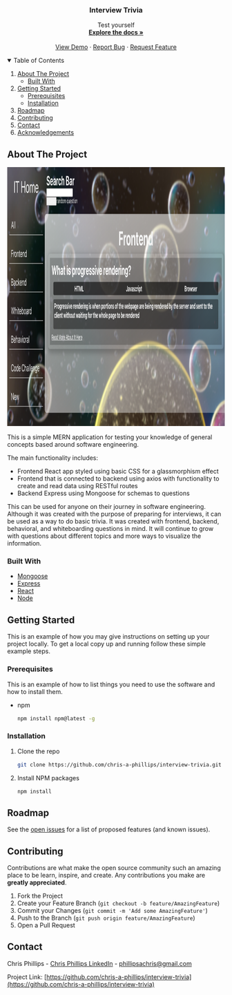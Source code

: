 <!-- PROJECT LOGO -->
<br />
<p align="center">
  <a href="https://github.com/othneildrew/Best-README-Template">
    <!-- <img src="images/logo.png" alt="Logo" width="80" height="80"> -->
  </a>

  <h3 align="center">Interview Trivia</h3>

  <p align="center">
    Test yourself
    <br />
    <a href="https://github.com/chris-a-phillips/interview-trivia/blob/main/README.md"><strong>Explore the docs »</strong></a>
    <br />
    <br />
    <a href="https://github.com/chris-a-phillips/interview-trivia">View Demo</a>
    ·
    <a href="https://github.com/chris-a-phillips/interview-trivia/issues">Report Bug</a>
    ·
    <a href="https://github.com/chris-a-phillips/interview-trivia/issues">Request Feature</a>
  </p>
</p>



<!-- TABLE OF CONTENTS -->
<details open="open">
  <summary>Table of Contents</summary>
  <ol>
    <li>
      <a href="#about-the-project">About The Project</a>
      <ul>
        <li><a href="#built-with">Built With</a></li>
      </ul>
    </li>
    <li>
      <a href="#getting-started">Getting Started</a>
      <ul>
        <li><a href="#prerequisites">Prerequisites</a></li>
        <li><a href="#installation">Installation</a></li>
      </ul>
    </li>
    <li><a href="#roadmap">Roadmap</a></li>
    <li><a href="#contributing">Contributing</a></li>
    <li><a href="#contact">Contact</a></li>
    <li><a href="#acknowledgements">Acknowledgements</a></li>
  </ol>
</details>



<!-- ABOUT THE PROJECT -->
## About The Project

<!--[Product Name Screen Shot][product-screenshot]](https://example.com) -->

<img src="./frontend/src/media/screenshots/show-page.png" alt="Test Screenshot" width="800" height="600">
    <br/>

This is a simple MERN application for testing your knowledge of general concepts based around software engineering.

The main functionality includes:
* Frontend React app styled using basic CSS for a glassmorphism effect
* Frontend that is connected to backend using axios with functionality to create and read data using RESTful routes
* Backend Express using Mongoose for schemas to questions

This can be used for anyone on their journey in software engineering. Although it was created with the purpose of preparing for interviews, it can be used as a way to do basic trivia. It was created with frontend, backend, behavioral, and whiteboarding questions in mind. It will continue to grow with questions about different topics and more ways to visualize the information.


### Built With

* [Mongoose](https://mongoosejs.com/)
* [Express](https://expressjs.com/)
* [React](https://reactjs.org/)
* [Node](https://nodejs.org/en/)


<!-- GETTING STARTED -->
## Getting Started

This is an example of how you may give instructions on setting up your project locally.
To get a local copy up and running follow these simple example steps.

### Prerequisites

This is an example of how to list things you need to use the software and how to install them.
* npm
  ```sh
  npm install npm@latest -g
  ```

### Installation

1. Clone the repo
   ```sh
   git clone https://github.com/chris-a-phillips/interview-trivia.git
   ```
2. Install NPM packages
   ```sh
   npm install
   ```


<!-- ROADMAP -->
## Roadmap

See the [open issues](https://github.com/chris-a-phillips/interview-trivia/issues) for a list of proposed features (and known issues).



<!-- CONTRIBUTING -->
## Contributing

Contributions are what make the open source community such an amazing place to be learn, inspire, and create. Any contributions you make are **greatly appreciated**.

1. Fork the Project
2. Create your Feature Branch (`git checkout -b feature/AmazingFeature`)
3. Commit your Changes (`git commit -m 'Add some AmazingFeature'`)
4. Push to the Branch (`git push origin feature/AmazingFeature`)
5. Open a Pull Request

<!-- CONTACT -->
## Contact

Chris Phillips - [Chris Phillips LinkedIn](https://www.linkedin.com/in/chris-a-phillips/) - phillipsachris@gmail.com

Project Link: [https://github.com/chris-a-phillips/interview-trivia](https://github.com/chris-a-phillips/interview-trivia)
